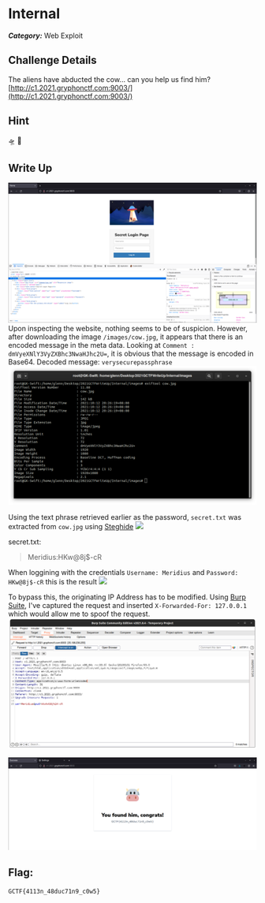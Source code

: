 # Internal
___Category:___ Web Exploit
## Challenge Details
The aliens have abducted the cow... can you help us find him?
[http://c1.2021.gryphonctf.com:9003/](http://c1.2021.gryphonctf.com:9003/)
## Hint
🛸 🐄

## Write Up
![](images/1.png)
Upon inspecting the website, nothing seems to be of suspicion. However, after downloading the image ```/images/cow.jpg```, it appears that there is an encoded message in the meta data.
Looking at ```Comment : dmVyeXNlY3VyZXBhc3NwaHJhc2U=```, it is obvious that the message is encoded in Base64.
Decoded message: ```verysecurepassphrase```
![](images/2.png)

Using the text phrase retrieved earlier as the password, ```secret.txt``` was extracted from ```cow.jpg``` using [Steghide](steghide.sourceforge.net)
![](3/steghide.png)

secret.txt:
>Meridius:HKw@8j$-cR

When loggining with the credentials ```Username: Meridius``` and ```Password: HKw@8j$-cR``` this is the result
![](/images/4.png)

To bypass this, the originating IP Address has to be modified. Using [Burp Suite](https://portswigger.net/burp), I've captured the request and inserted ```X-Forwarded-For: 127.0.0.1``` which would allow me to spoof the request.
![](images/5.png)

![](images/6.png)

## Flag:
```sh
GCTF{4113n_48duc71n9_c0w5}
```